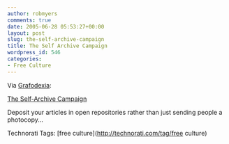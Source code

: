 ```yaml
---
author: robmyers
comments: true
date: 2005-06-28 05:53:27+00:00
layout: post
slug: the-self-archive-campaign
title: The Self Archive Campaign
wordpress_id: 546
categories:
- Free Culture
---
```


  
Via [Grafodexia](http://grafodexia.blogspot.com/2005/06/self-archive-campaign-started-today.html):  


  
[The Self-Archive Campaign](http://www.selfarchive.org/)  


  
Deposit your articles in open repositories rather than just sending people a photocopy...  


  


Technorati Tags: [free culture](http://technorati.com/tag/free culture)

  


